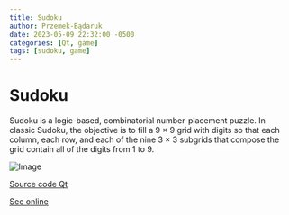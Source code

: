 ```yaml
---
title: Sudoku
author: Przemek-Bądaruk
date: 2023-05-09 22:32:00 -0500
categories: [Qt, game]
tags: [sudoku, game]
---
```


# Sudoku

Sudoku is a logic-based, combinatorial number-placement puzzle. In classic Sudoku, the objective is to fill a 9 × 9 grid with digits so that each column, each row, and each of the nine 3 × 3 subgrids that compose the grid contain all of the digits from 1 to 9.

![Image](https://user-images.githubusercontent.com/28188300/244657874-b8f2abb6-22e4-4fe9-aa21-120f327cacc1.gif)

[Source code Qt](https://github.com/Przemekkkth/Sudoku_Qt-Cpp)

[See online](/assets/games/sudoku/index.html)